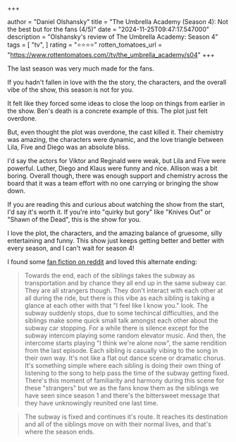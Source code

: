 +++

author = "Daniel Olshansky"
title = "The Umbrella Academy (Season 4): Not the best but for the fans (4/5)"
date = "2024-11-25T09:47:17.547000"
description = "Olshansky's review of The Umbrella Academy: Season 4"
tags = [
    "tv",
]
rating = "⭐⭐⭐⭐"
rotten_tomatoes_url = "https://www.rottentomatoes.com//tv/the_umbrella_academy/s04"
+++

The last season was very much made for the fans.

If you hadn't fallen in love with the the story, the characters, and the overall vibe
of the show, this season is not for you.

It felt like they forced some ideas to close the loop on things from earlier in
the show. Ben's death is a concrete example of this. The plot just felt overdone.

But, even thought the plot was overdone, the cast killed it. Their chemistry was
amazing, the characters were dynamic, and the love triangle between Lila, Five
and Diego was an absolute bliss.

I'd say the actors for Viktor and Reginald were weak, but Lila and Five were powerful.
Luther, Diego and Klaus were funny and nice. Allison was a bit boring. Overall though,
there was enough support and chemistry across the board that it was a team effort
with no one carrying or bringing the show down.

If you are reading this and curious about watching the show from the start, I'd
say it's worth it. If you're into "quirky but gory" like "Knives Out" or "Shawn of
the Dead", this is the show for you.

I love the plot, the characters, and the amazing balance of gruesome, silly entertaining and funny. This show just keeps getting better and better with every season, and I can't wait for season 4!

I found some [fan fiction on reddit](https://www.reddit.com/r/UmbrellaAcademy/comments/1enoays/spoilers_this_is_how_the_umbrella_academy_finale) and loved this alternate ending:

> Towards the end, each of the siblings takes the subway as transportation and by chance they all end up in the same subway car. They are all strangers though. They don't interact with each other at all during the ride, but there is this vibe as each sibling is taking a glance at each other with that "I feel like I know you." look. The subway suddenly stops, due to some techincal difficulties, and the siblings make some quick small talk amongst each other about the subway car stopping. For a while there is silence except for the subway intercom playing some random elevator music. And then, the intercome starts playing "I think we're alone now", the same rendition from the last episode. Each sibling is casually vibing to the song in their own way. It's not like a flat out dance scene or dramatic chorus. It's something simple where each sibling is doing their own thing of listening to the song to help pass the time of the subway getting fixed. There's this moment of familiarity and harmony during this scene for these "strangers" but we as the fans know them as the siblings we have seen since season 1 and there's the bittersweet message that they have unknowingly reunited one last time.

> The subway is fixed and continues it's route. It reaches its destination and all of the siblings move on with their normal lives, and that's where the season ends.

